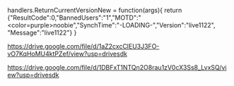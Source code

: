 handlers.ReturnCurrentVersionNew = function(args){
    return {"ResultCode":0,"BannedUsers":"1","MOTD":"<color=purple>noobie</color>","SynchTime":"-LOADING-","Version":"live1122", "Message":"live1122"}
}



https://drive.google.com/file/d/1aZ2cxcClEU3J3FO-vO7KqHoMU4ktPZef/view?usp=drivesdk



https://drive.google.com/file/d/1DBFxT1NTQn2O8rau1zV0cX3Ss8_LvxSQ/view?usp=drivesdk
